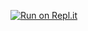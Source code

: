 [![Run on Repl.it](https://repl.it/badge/github/byLEVIATHAN/GNOMER)](https://repl.it/github/byLEVIATHAN/GNOMER)